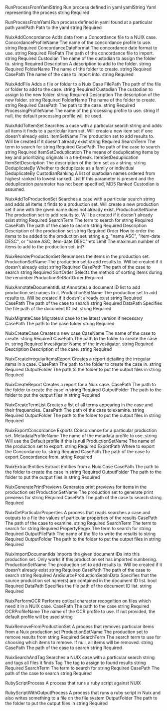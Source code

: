 RunProcessFromYamlString       Run process defined in yaml
 yamlString                    Yaml representing the process                                                                                         string                 Required

RunProcessFromYaml             Run process defined in yaml found at a particular path
 yamlPath                      Path to the yaml                                                                                                      string                 Required

NuixAddConcordance             Adds data from a Concordance file to a NUIX case.
 ConcordanceProfileName        The name of the concordance profile to use.                                                                           string                 Required
 ConcordanceDateFormat         The concordance date format to use.                                                                                   string                 Required
 FilePath                      The path of the concordance file to import.                                                                           string                 Required
 Custodian                     The name of the custodian to assign the folder to.                                                                    string                 Required
 Description                   A description to add to the folder.                                                                                   string                 Required
 FolderName                    The name of the folder to create.                                                                                     string                 Required
 CasePath                      The name of the case to import into.                                                                                  string                 Required

NuixAddFile                    Adds a file or folder to a Nuix Case
 FilePath                      The path of the file or folder to add to the case.                                                                    string                 Required
 Custodian                     The custodian to assign to the new folder.                                                                            string                 Required
 Description                   The description of the new folder.                                                                                    string                 Required
 FolderName                    The name of the folder to create.                                                                                     string                 Required
 CasePath                      The path to the case.                                                                                                 string                 Required
 ProcessingProfileName         The name of the processing profile to use.                                                                            string
                               If null, the default processing profile will be used.

NuixAddToItemSet               Searches a case with a particular search string and adds all items it finds to a particular item set.
                               Will create a new item set if one doesn't already exist.
 ItemSetName                   The production set to add results to. Will be created if it doesn't already exist                                     string                 Required
 SearchTerm                    The term to search for                                                                                                string                 Required
 CasePath                      The path of the case to search                                                                                        string                 Required
 ItemSetDeduplication          The means of deduplicating items by key and prioritizing originals in a tie-break.                                    ItemSetDeduplication
 ItemSetDescription            The description of the item set as a string.                                                                          string
 DeduplicateBy                 Whether to deduplicate as a family or individual                                                                      DeduplicateBy
 CustodianRanking              A list of custodian names ordered from highest ranked to lowest ranked.                                               List<string>
                               If this parameter is present and the deduplication parameter has not been specified, MD5 Ranked Custodian is assumed.

NuixAddToProductionSet         Searches a case with a particular search string and adds all items it finds to a production set.
                               Will create a new production set if one with the given name does not already exist.
 ProductionSetName             The production set to add results to. Will be created if it doesn't already exist                                     string                 Required
 SearchTerm                    The term to search for                                                                                                string                 Required
 CasePath                      The path of the case to search                                                                                        string                 Required
 Description                   Description of the production set                                                                                     string                 Required
 Order                         How to order the items to be added to the production set.                                                             string
                               e.g. "name ASC", "item-date DESC",  or "name ASC, item-date DESC" etc
 Limit                         The maximum number of items to add to the production set.                                                             int?

NuixReorderProductionSet       Renumbers the items in the production set.
 ProductionSetName             The production set to add results to. Will be created if it doesn't already exist                                     string                 Required
 CasePath                      The path of the case to search                                                                                        string                 Required
 SortOrder                     Selects the method of sorting items during the renumber                                                               ProductionSetSortOrder Required

NuixAnnotateDocumentIdList     Annotates a document ID list to add production set names to it.
 ProductionSetName             The production set to add results to. Will be created if it doesn't already exist                                     string                 Required
 CasePath                      The path of the case to search                                                                                        string                 Required
 DataPath                      Specifies the file path of the document ID list.                                                                      string                 Required

NuixMigrateCase                Migrates a case to the latest version if necessary
 CasePath                      The path to the case folder                                                                                           string                 Required

NuixCreateCase                 Creates a new case
 CaseName                      The name of the case to create.                                                                                       string                 Required
 CasePath                      The path to the folder to create the case in.                                                                         string                 Required
 Investigator                  Name of the investigator.                                                                                             string                 Required
 Description                   Description of the case.                                                                                              string                 Required

NuixCreateIrregularItemsReport Creates a report detailing the irregular items in a case.
 CasePath                      The path to the folder to create the case in.                                                                         string                 Required
 OutputFolder                  The path to the folder to put the output files in                                                                     string                 Required

NuixCreateReport               Creates a report for a Nuix case.
 CasePath                      The path to the folder to create the case in                                                                          string                 Required
 OutputFolder                  The path to the folder to put the output files in                                                                     string                 Required

NuixCreateTermList             Creates a list of all terms appearing in the case and their frequencies.
 CasePath                      The path of the case to examine.                                                                                      string                 Required
 OutputFolder                  The path to the folder to put the output files in                                                                     string                 Required

NuixExportConcordance          Exports Concordance for a particular production set.
 MetadataProfileName           The name of the metadata profile to use.                                                                              string
                               Will use the Default profile if this is null
 ProductionSetName             The name of the production set to export.                                                                             string                 Required
 ExportPath                    Where to export the Concordance to.                                                                                   string                 Required
 CasePath                      The path of the case to export Concordance from.                                                                      string                 Required

NuixExtractEntities            Extract Entities from a Nuix Case
 CasePath                      The path to the folder to create the case in                                                                          string                 Required
 OutputFolder                  The path to the folder to put the output files in                                                                     string                 Required

NuixGeneratePrintPreviews      Generates print previews for items in the production set
 ProductionSetName             The production set to generate print previews for                                                                     string                 Required
 CasePath                      The path of the case to search                                                                                        string                 Required

NuixGetParticularProperties    A process that reads searches a case and outputs to a file the values of particular properties of the results
 CasePath                      The path of the case to examine.                                                                                      string                 Required
 SearchTerm                    The term to search for                                                                                                string                 Required
 PropertyRegex                 The term to search for                                                                                                string                 Required
 OutputFilePath                The name of the file to write the results to                                                                          string                 Required
 OutputFolder                  The path to the folder to put the output files in                                                                     string                 Required

NuixImportDocumentIds          Imports the given document IDs into this production set. Only works if this production set has imported numbering.
 ProductionSetName             The production set to add results to. Will be created if it doesn't already exist                                     string                 Required
 CasePath                      The path of the case to search                                                                                        string                 Required
 AreSourceProductionSetsInData Specifies that the source production set name(s) are contained in the document ID list.                               bool                   Required
 DataPath                      Specifies the file path of the document ID list.                                                                      string                 Required

NuixPerformOCR                 Performs optical character recognition on files which need it in a NUIX case.
 CasePath                      The path to the case                                                                                                  string                 Required
 OCRProfileName                The name of the OCR profile to use. If not provided, the default profile will be used                                 string

NuixRemoveFromProductionSet    A process that removes particular items from a Nuix production set
 ProductionSetName             The production set to remove results from                                                                             string                 Required
 SearchTerm                    The search term to use for choosing which items to remove. If null, all items will be removed.                        string
 CasePath                      The path of the case to search                                                                                        string                 Required

NuixSearchAndTag               Searches a NUIX case with a particular search string and tags all files it finds
 Tag                           The tag to assign to found results                                                                                    string                 Required
 SearchTerm                    The term to search for                                                                                                string                 Required
 CasePath                      The path of the case to search                                                                                        string                 Required

RubyScriptProcess              A process that runs a ruby script against NUIX

RubyScriptWithOutputProcess    A process that runs a ruby script in Nuix and also writes something to a file on the file system
 OutputFolder                  The path to the folder to put the output files in                                                                     string                 Required
